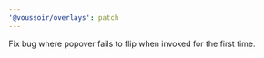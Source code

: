```yaml
---
'@voussoir/overlays': patch
---
```


Fix bug where popover fails to flip when invoked for the first time.